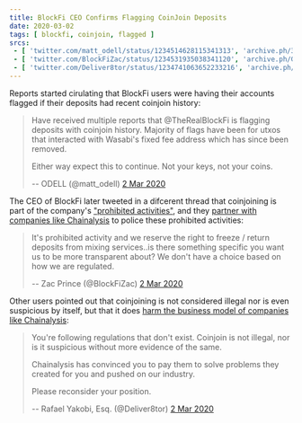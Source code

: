 ```yaml
---
title: BlockFi CEO Confirms Flagging CoinJoin Deposits
date: 2020-03-02
tags: [ blockfi, coinjoin, flagged ]
srcs:
 - [ 'twitter.com/matt_odell/status/1234514628115341313', 'archive.ph/3Nfpv' ]
 - [ 'twitter.com/BlockFiZac/status/1234531935038341120', 'archive.ph/Gfe1x' ]
 - [ 'twitter.com/Deliver8tor/status/1234741063652233216', 'archive.ph/vt8m9' ]
---
```


Reports started cirulating that BlockFi users were having their accounts
flagged if their deposits had recent coinjoin history:

> Have received multiple reports that @TheRealBlockFi is flagging deposits with
> coinjoin history. Majority of flags have been for utxos that interacted with
> Wasabi's fixed fee address which has since been removed. 
>
> Either way expect this to continue. Not your keys, not your coins.
>
> -- ODELL (@matt_odell) [2 Mar 2020](https://archive.ph/3Nfpv)

The CEO of BlockFi later tweeted in a difcerent thread that coinjoining is part
of the company's ["prohibited activities"](https://archive.ph/HhT2e), and they
[partner with companies like Chainalysis](https://archive.ph/IiNzP) to police
these prohibited activities:

> It's prohibited activity and we reserve the right to freeze / return deposits
> from mixing services..is there something specific you want us to be more
> transparent about? We don't have a choice based on how we are regulated.
>
> -- Zac Prince (@BlockFiZac) [2 Mar 2020](https://archive.ph/Gfe1x#selection-1053.0-1053.223)

Other users pointed out that coinjoining is not considered illegal nor is even
suspicious by itself, but that it does [harm the business model of companies
like Chainalysis](https://archive.ph/IiNzP#selection-5417.0-5417.254):

> You're following regulations that don't exist. Coinjoin is not illegal, nor
> is it suspicious without more evidence of the same. 
>
> Chainalysis has convinced  you to pay them to solve problems they created for
> you and pushed on our industry. 
>
> Please reconsider your position.
>
> -- Rafael Yakobi, Esq. (@Deliver8tor) [2 Mar 2020](https://archive.ph/vt8m9#selection-4169.0-4169.273)
